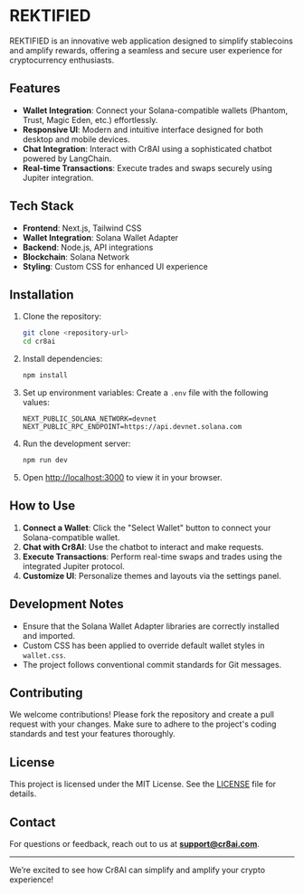 # REKTIFIED

REKTIFIED is an innovative web application designed to simplify stablecoins and amplify rewards, offering a seamless and secure user experience for cryptocurrency enthusiasts.

## Features

- **Wallet Integration**: Connect your Solana-compatible wallets (Phantom, Trust, Magic Eden, etc.) effortlessly.
- **Responsive UI**: Modern and intuitive interface designed for both desktop and mobile devices.
- **Chat Integration**: Interact with Cr8AI using a sophisticated chatbot powered by LangChain.
- **Real-time Transactions**: Execute trades and swaps securely using Jupiter integration.

## Tech Stack

- **Frontend**: Next.js, Tailwind CSS
- **Wallet Integration**: Solana Wallet Adapter
- **Backend**: Node.js, API integrations
- **Blockchain**: Solana Network
- **Styling**: Custom CSS for enhanced UI experience

## Installation

1. Clone the repository:
   ```bash
   git clone <repository-url>
   cd cr8ai
   ```

2. Install dependencies:
   ```bash
   npm install
   ```

3. Set up environment variables:
   Create a `.env` file with the following values:
   ```env
   NEXT_PUBLIC_SOLANA_NETWORK=devnet
   NEXT_PUBLIC_RPC_ENDPOINT=https://api.devnet.solana.com
   ```

4. Run the development server:
   ```bash
   npm run dev
   ```

5. Open [http://localhost:3000](http://localhost:3000) to view it in your browser.

## How to Use

1. **Connect a Wallet**: Click the "Select Wallet" button to connect your Solana-compatible wallet.
2. **Chat with Cr8AI**: Use the chatbot to interact and make requests.
3. **Execute Transactions**: Perform real-time swaps and trades using the integrated Jupiter protocol.
4. **Customize UI**: Personalize themes and layouts via the settings panel.

## Development Notes

- Ensure that the Solana Wallet Adapter libraries are correctly installed and imported.
- Custom CSS has been applied to override default wallet styles in `wallet.css`.
- The project follows conventional commit standards for Git messages.

## Contributing

We welcome contributions! Please fork the repository and create a pull request with your changes. Make sure to adhere to the project's coding standards and test your features thoroughly.

## License

This project is licensed under the MIT License. See the [LICENSE](LICENSE) file for details.

## Contact

For questions or feedback, reach out to us at **support@cr8ai.com**.

---

We’re excited to see how Cr8AI can simplify and amplify your crypto experience!
